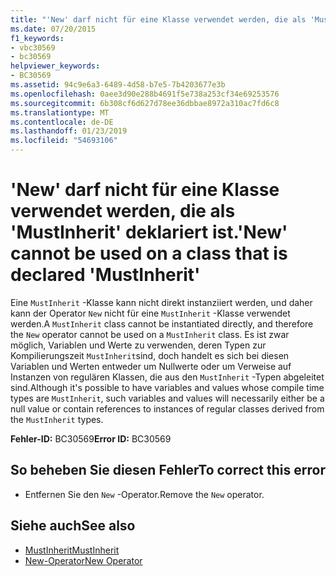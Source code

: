 ```yaml
---
title: "'New' darf nicht für eine Klasse verwendet werden, die als 'MustInherit' deklariert ist."
ms.date: 07/20/2015
f1_keywords:
- vbc30569
- bc30569
helpviewer_keywords:
- BC30569
ms.assetid: 94c9e6a3-6489-4d58-b7e5-7b4203677e3b
ms.openlocfilehash: 0aee3d90e288b4691f5e738a253cf34e69253576
ms.sourcegitcommit: 6b308cf6d627d78ee36dbbae8972a310ac7fd6c8
ms.translationtype: MT
ms.contentlocale: de-DE
ms.lasthandoff: 01/23/2019
ms.locfileid: "54693106"
---
```

# <a name="new-cannot-be-used-on-a-class-that-is-declared-mustinherit"></a><span data-ttu-id="3bb0e-102">'New' darf nicht für eine Klasse verwendet werden, die als 'MustInherit' deklariert ist.</span><span class="sxs-lookup"><span data-stu-id="3bb0e-102">'New' cannot be used on a class that is declared 'MustInherit'</span></span>
<span data-ttu-id="3bb0e-103">Eine `MustInherit` -Klasse kann nicht direkt instanziiert werden, und daher kann der Operator `New` nicht für eine `MustInherit` -Klasse verwendet werden.</span><span class="sxs-lookup"><span data-stu-id="3bb0e-103">A `MustInherit` class cannot be instantiated directly, and therefore the `New` operator cannot be used on a `MustInherit` class.</span></span> <span data-ttu-id="3bb0e-104">Es ist zwar möglich, Variablen und Werte zu verwenden, deren Typen zur Kompilierungszeit `MustInherit`sind, doch handelt es sich bei diesen Variablen und Werten entweder um Nullwerte oder um Verweise auf Instanzen von regulären Klassen, die aus den `MustInherit` -Typen abgeleitet sind.</span><span class="sxs-lookup"><span data-stu-id="3bb0e-104">Although it's possible to have variables and values whose compile time types are `MustInherit`, such variables and values will necessarily either be a null value or contain references to instances of regular classes derived from the `MustInherit` types.</span></span>  
  
 <span data-ttu-id="3bb0e-105">**Fehler-ID:** BC30569</span><span class="sxs-lookup"><span data-stu-id="3bb0e-105">**Error ID:** BC30569</span></span>  
  
## <a name="to-correct-this-error"></a><span data-ttu-id="3bb0e-106">So beheben Sie diesen Fehler</span><span class="sxs-lookup"><span data-stu-id="3bb0e-106">To correct this error</span></span>  
  
-   <span data-ttu-id="3bb0e-107">Entfernen Sie den `New` -Operator.</span><span class="sxs-lookup"><span data-stu-id="3bb0e-107">Remove the `New` operator.</span></span>  
  
## <a name="see-also"></a><span data-ttu-id="3bb0e-108">Siehe auch</span><span class="sxs-lookup"><span data-stu-id="3bb0e-108">See also</span></span>
- [<span data-ttu-id="3bb0e-109">MustInherit</span><span class="sxs-lookup"><span data-stu-id="3bb0e-109">MustInherit</span></span>](../../visual-basic/language-reference/modifiers/mustinherit.md)
- [<span data-ttu-id="3bb0e-110">New-Operator</span><span class="sxs-lookup"><span data-stu-id="3bb0e-110">New Operator</span></span>](../../visual-basic/language-reference/operators/new-operator.md)
